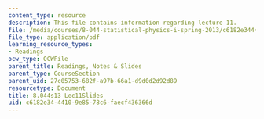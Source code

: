 ```yaml
---
content_type: resource
description: This file contains information regarding lecture 11.
file: /media/courses/8-044-statistical-physics-i-spring-2013/c6182e3444109e8578c6faecf436366d_MIT8_044S13_L11.pdf
file_type: application/pdf
learning_resource_types:
- Readings
ocw_type: OCWFile
parent_title: Readings, Notes & Slides
parent_type: CourseSection
parent_uid: 27c05753-682f-a97b-66a1-d9d0d2d92d89
resourcetype: Document
title: 8.044s13 Lec11Slides
uid: c6182e34-4410-9e85-78c6-faecf436366d
---
```

